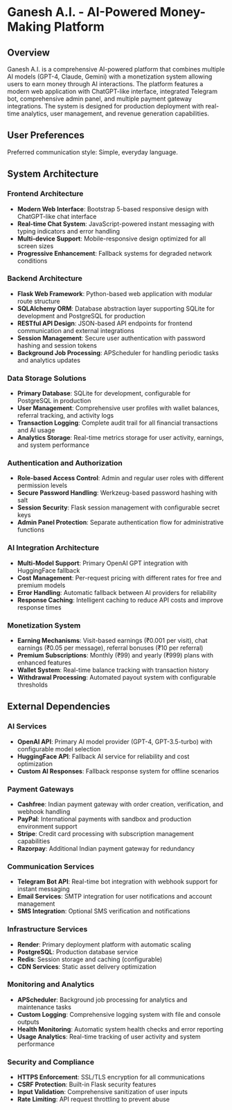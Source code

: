 # Ganesh A.I. - AI-Powered Money-Making Platform

## Overview

Ganesh A.I. is a comprehensive AI-powered platform that combines multiple AI models (GPT-4, Claude, Gemini) with a monetization system allowing users to earn money through AI interactions. The platform features a modern web application with ChatGPT-like interface, integrated Telegram bot, comprehensive admin panel, and multiple payment gateway integrations. The system is designed for production deployment with real-time analytics, user management, and revenue generation capabilities.

## User Preferences

Preferred communication style: Simple, everyday language.

## System Architecture

### Frontend Architecture
- **Modern Web Interface**: Bootstrap 5-based responsive design with ChatGPT-like chat interface
- **Real-time Chat System**: JavaScript-powered instant messaging with typing indicators and error handling
- **Multi-device Support**: Mobile-responsive design optimized for all screen sizes
- **Progressive Enhancement**: Fallback systems for degraded network conditions

### Backend Architecture
- **Flask Web Framework**: Python-based web application with modular route structure
- **SQLAlchemy ORM**: Database abstraction layer supporting SQLite for development and PostgreSQL for production
- **RESTful API Design**: JSON-based API endpoints for frontend communication and external integrations
- **Session Management**: Secure user authentication with password hashing and session tokens
- **Background Job Processing**: APScheduler for handling periodic tasks and analytics updates

### Data Storage Solutions
- **Primary Database**: SQLite for development, configurable for PostgreSQL in production
- **User Management**: Comprehensive user profiles with wallet balances, referral tracking, and activity logs
- **Transaction Logging**: Complete audit trail for all financial transactions and AI usage
- **Analytics Storage**: Real-time metrics storage for user activity, earnings, and system performance

### Authentication and Authorization
- **Role-based Access Control**: Admin and regular user roles with different permission levels
- **Secure Password Handling**: Werkzeug-based password hashing with salt
- **Session Security**: Flask session management with configurable secret keys
- **Admin Panel Protection**: Separate authentication flow for administrative functions

### AI Integration Architecture
- **Multi-Model Support**: Primary OpenAI GPT integration with HuggingFace fallback
- **Cost Management**: Per-request pricing with different rates for free and premium models
- **Error Handling**: Automatic fallback between AI providers for reliability
- **Response Caching**: Intelligent caching to reduce API costs and improve response times

### Monetization System
- **Earning Mechanisms**: Visit-based earnings (₹0.001 per visit), chat earnings (₹0.05 per message), referral bonuses (₹10 per referral)
- **Premium Subscriptions**: Monthly (₹99) and yearly (₹999) plans with enhanced features
- **Wallet System**: Real-time balance tracking with transaction history
- **Withdrawal Processing**: Automated payout system with configurable thresholds

## External Dependencies

### AI Services
- **OpenAI API**: Primary AI model provider (GPT-4, GPT-3.5-turbo) with configurable model selection
- **HuggingFace API**: Fallback AI service for reliability and cost optimization
- **Custom AI Responses**: Fallback response system for offline scenarios

### Payment Gateways
- **Cashfree**: Indian payment gateway with order creation, verification, and webhook handling
- **PayPal**: International payments with sandbox and production environment support
- **Stripe**: Credit card processing with subscription management capabilities
- **Razorpay**: Additional Indian payment gateway for redundancy

### Communication Services
- **Telegram Bot API**: Real-time bot integration with webhook support for instant messaging
- **Email Services**: SMTP integration for user notifications and account management
- **SMS Integration**: Optional SMS verification and notifications

### Infrastructure Services
- **Render**: Primary deployment platform with automatic scaling
- **PostgreSQL**: Production database service
- **Redis**: Session storage and caching (configurable)
- **CDN Services**: Static asset delivery optimization

### Monitoring and Analytics
- **APScheduler**: Background job processing for analytics and maintenance tasks
- **Custom Logging**: Comprehensive logging system with file and console outputs
- **Health Monitoring**: Automatic system health checks and error reporting
- **Usage Analytics**: Real-time tracking of user activity and system performance

### Security and Compliance
- **HTTPS Enforcement**: SSL/TLS encryption for all communications
- **CSRF Protection**: Built-in Flask security features
- **Input Validation**: Comprehensive sanitization of user inputs
- **Rate Limiting**: API request throttling to prevent abuse